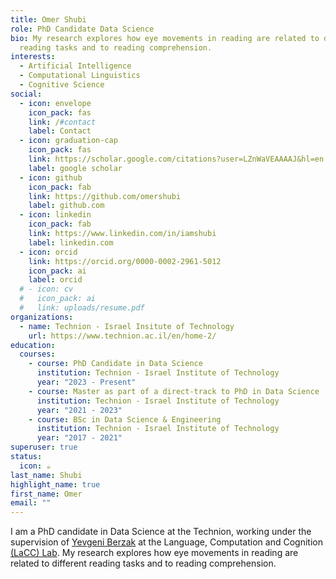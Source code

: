 ```yaml
---
title: Omer Shubi
role: PhD Candidate Data Science 
bio: My research explores how eye movements in reading are related to different
  reading tasks and to reading comprehension.
interests:
  - Artificial Intelligence
  - Computational Linguistics
  - Cognitive Science
social:
  - icon: envelope
    icon_pack: fas
    link: /#contact
    label: Contact
  - icon: graduation-cap
    icon_pack: fas
    link: https://scholar.google.com/citations?user=LZnWaVEAAAAJ&hl=en
    label: google scholar
  - icon: github
    icon_pack: fab
    link: https://github.com/omershubi
    label: github.com
  - icon: linkedin
    icon_pack: fab
    link: https://www.linkedin.com/in/iamshubi
    label: linkedin.com
  - icon: orcid
    link: https://orcid.org/0000-0002-2961-5012
    icon_pack: ai
    label: orcid
  # - icon: cv
  #   icon_pack: ai
  #   link: uploads/resume.pdf
organizations:
  - name: Technion - Israel Insitute of Technology
    url: https://www.technion.ac.il/en/home-2/
education:
  courses:
    - course: PhD Candidate in Data Science
      institution: Technion - Israel Institute of Technology
      year: "2023 - Present"
    - course: Master as part of a direct-track to PhD in Data Science
      institution: Technion - Israel Institute of Technology
      year: "2021 - 2023"
    - course: BSc in Data Science & Engineering
      institution: Technion - Israel Institute of Technology
      year: "2017 - 2021"
superuser: true
status:
  icon: ☕️
last_name: Shubi
highlight_name: true
first_name: Omer
email: ""
---
```

I am a PhD candidate in Data Science at the Technion, working under the supervision of [Yevgeni Berzak](https://dds.technion.ac.il/academicstaff/yevgeni-berzak/) at the Language, Computation and Cognition [(LaCC) Lab](https://lacclab.github.io/).
My research explores how eye movements in reading are related to different reading tasks and to reading comprehension.
